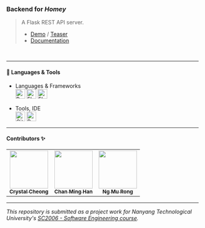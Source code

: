 ### Backend for *Homey*

> A Flask REST API server.<br/>
>
> - [Demo](https://youtu.be/4qLNeD5MUFQ) / [Teaser](https://youtu.be/A9fdw31bSno)
> - [Documentation](https://github.com/swe-homey/docs)

<br/>

---
####  🧰 Languages & Tools
- Languages & Frameworks<br/>
  <img alt="Python" src="https://img.shields.io/badge/Python-FFD43B?style=for-the-badge&logo=python&logoColor=blue" height="25"/>
    <img alt="Flask" src="https://img.shields.io/badge/Flask-000000?style=for-the-badge&logo=flask&logoColor=white" height="25"/>
     <img alt="Flask" src="https://img.shields.io/badge/PostgreSQL-316192?style=for-the-badge&logo=postgresql&logoColor=white" height="25"/>

- Tools, IDE <br/>
  <img alt="Github" src="https://img.shields.io/badge/GitHub-100000?style=for-the-badge&logo=github&logoColor=white" height="25"/>
  <img alt="Render" src="https://img.shields.io/badge/Render-46E3B7?style=for-the-badge&logo=render&logoColor=white" height="25"/>

---

#### Contributors ✨

<table>
  <tr>
    <td align="center"><a href="https://github.com/crystalcheong"  target="_blank"><img src="https://avatars.githubusercontent.com/u/65748007?v=4?s=100" width="100px;" alt=""/><br /><sub><b>Crystal Cheong</b></sub></a><br /></td>
    <td align="center"><a href="https://github.com/minghancmh" target="_blank"><img src="https://avatars.githubusercontent.com/u/92656699?v=4?s=100" width="100px;" alt=""/><br /><sub><b>Chan Ming Han</b></sub></a><br /></td>
    <td align="center"><a href="https://github.com/murong2602" target="_blank"><img src="https://avatars.githubusercontent.com/u/105585164?v=4?s=100" width="100px;" alt=""/><br /><sub><b>Ng Mu Rong</b></sub></a><br /></td>
  </tr>
</table>

---

*This repository is submitted as a project work for Nanyang Technological University's [SC2006 - Software Engineering course](https://www.nanyangmods.com/modules/cz2006-software-engineering-3-0-au/).*



